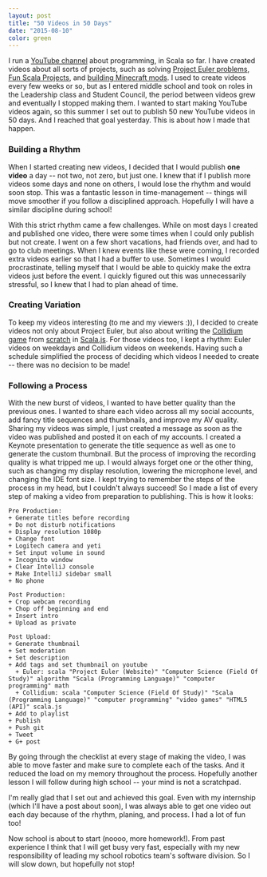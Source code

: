 ```yaml
---
layout: post
title: "50 Videos in 50 Days"
date: "2015-08-10"
color: green
---
```


I run a [YouTube channel](http://youtube.com/shadajProgramming) about programming, in Scala so far. I have created videos about all sorts of projects, such as solving [Project Euler problems](https://www.youtube.com/playlist?list=PLo_ebKiwsNTpJmp47_lQJYuKqk6XVjf2a), [Fun Scala Projects](https://www.youtube.com/playlist?list=PLo_ebKiwsNTo3fFRU7qUZHC823hpGAtWd), and [building Minecraft mods](https://www.youtube.com/playlist?list=PLo_ebKiwsNTqB7tyqh9Sn-nE-mkejr-fU). I used to create videos every few weeks or so, but as I entered middle school and took on roles in the Leadership class and Student Council, the period between videos grew and eventually I stopped making them. I wanted to start making YouTube videos again, so this summer I set out to publish 50 new YouTube videos in 50 days. And I reached that goal yesterday. This is about how I made that happen.

### Building a Rhythm
When I started creating new videos, I decided that I would publish **one video** a day -- not two, not zero, but just one. I knew that if I publish more videos some days and none on others, I would lose the rhythm and would soon stop. This was a fantastic lesson in time-management -- things will move smoother if you follow a disciplined approach. Hopefully I will have a similar discipline during school!

With this strict rhythm came a few challenges. While on most days I created and published one video, there were some times when I could only publish but not create. I went on a few short vacations, had friends over, and had to go to club meetings. When I knew events like these were coming, I recorded extra videos earlier so that I had a buffer to use. Sometimes I would procrastinate, telling myself that I would be able to quickly make the extra videos just before the event. I quickly figured out this was unnecessarily stressful, so I knew that I had to plan ahead of time.

### Creating Variation
To keep my videos interesting (to me and my viewers :)), I decided to create videos not only about Project Euler, but also about writing the [Collidium game](http://collidium.shadaj.me) from [scratch](http://github.com/shadaj/hello-collidium) in [Scala.js](http://scala-js.org). For those videos too, I kept a rhythm: Euler videos on weekdays and Collidium videos on weekends. Having such a schedule simplified the process of deciding which videos I needed to create -- there was no decision to be made!

### Following a Process
With the new burst of videos, I wanted to have better quality than the previous ones. I wanted to share each video across all my social accounts, add fancy title sequences and thumbnails, and improve my AV quality. Sharing my videos was simple, I just created a message as soon as the video was published and posted it on each of my accounts. I created a Keynote presentation to generate the title sequence as well as one to generate the custom thumbnail. But the process of improving the recording quality is what tripped me up. I would always forget one or the other thing, such as changing my display resolution, lowering the microphone level, and changing the IDE font size. I kept trying to remember the steps of the process in my head, but I couldn't always succeed! So I made a list of every step of making a video from preparation to publishing. This is how it looks:

```
Pre Production:
+ Generate titles before recording
+ Do not disturb notifications
+ Display resolution 1080p
+ Change font
+ Logitech camera and yeti
+ Set input volume in sound
+ Incognito window
+ Clear IntelliJ console
+ Make IntelliJ sidebar small
+ No phone

Post Production:
+ Crop webcam recording
+ Chop off beginning and end
+ Insert intro
+ Upload as private

Post Upload:
+ Generate thumbnail
+ Set moderation
+ Set description
+ Add tags and set thumbnail on youtube
  + Euler: scala "Project Euler (Website)" "Computer Science (Field Of Study)" algorithm "Scala (Programming Language)" "computer programming" math
  + Collidium: scala "Computer Science (Field Of Study)" "Scala (Programming Language)" "computer programming" "video games" "HTML5 (API)" scala.js
+ Add to playlist
+ Publish
+ Push git
+ Tweet
+ G+ post
```

By going through the checklist at every stage of making the video, I was able to move faster and make sure to complete each of the tasks. And it reduced the load on my memory throughout the process. Hopefully another lesson I will follow during high school -- your mind is not a scratchpad.

I'm really glad that I set out and achieved this goal. Even with my internship (which I'll have a post about soon), I was always able to get one video out each day because of the rhythm, planing, and process. I had a lot of fun too!

Now school is about to start (noooo, more homework!). From past experience I think that I will get busy very fast, especially with my new responsibility of leading my school robotics team's software division. So I will slow down, but hopefully not stop!
